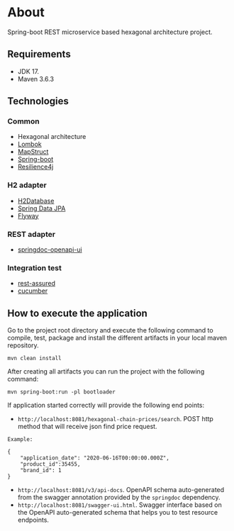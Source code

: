 # About

Spring-boot REST microservice based hexagonal architecture project.

## Requirements

- JDK 17.
- Maven 3.6.3

## Technologies

### Common

- Hexagonal architecture
- [Lombok](https://projectlombok.org/)
- [MapStruct](https://mapstruct.org/) 
- [Spring-boot](https://quarkus.io/)
- [Resilience4j](https://resilience4j.readme.io/docs)

### H2 adapter

- [H2Database](https://www.h2database.com/html/main.html) 
- [Spring Data JPA](https://spring.io/projects/spring-data-jpa)
- [Flyway](https://flywaydb.org/)

### REST adapter

- [springdoc-openapi-ui](https://springdoc.org/)

### Integration test
- [rest-assured](https://rest-assured.io/)
- [cucumber](https://cucumber.io/)


## How to execute the application

Go to the project root directory and execute the following command to compile, test, package and install the different artifacts in your local maven repository.

```shell
mvn clean install
```

After creating all artifacts you can run the project with the following command:

```shell
mvn spring-boot:run -pl bootloader
```

If application started correctly will provide the following end points:

- `http://localhost:8081/hexagonal-chain-prices/search`. POST http method that will receive json find price request.
```shell
Example:

{
    "application_date": "2020-06-16T00:00:00.000Z",
    "product_id":35455,
    "brand_id": 1
}
```
- `http://localhost:8081/v3/api-docs`. OpenAPI schema auto-generated from the swagger annotation provided by the `springdoc` dependency.
- `http://localhost:8081/swagger-ui.html`. Swagger interface based on the OpenAPI auto-generated schema that helps you to test resource endpoints.


